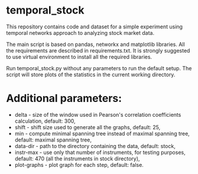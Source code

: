 # temporal_stock

This repository contains code and dataset for a simple experiment using temporal networks approach to analyzing stock market data.

The main script is based on pandas, networkx and matplotlib libraries. All the requirements are described in requirements.txt.
It is strongly suggested to use virtual environment to install all the required libraries.

Run temporal_stock.py without any parameters to run the default setup. The script will store plots of the statistics in the current working directory.

# Additional parameters:
* delta - size of the window used in Pearson's correlation coefficients calculation, default: 300,
* shift - shift size used to generate all the graphs, default: 25,
* min - compute minimal spanning tree instead of maximal spanning tree, default: maximal spanning tree,
* data-dir - path to the directory containing the data, default: stock,
* instr-max - use only that number of instruments, for testing purposes, default: 470 (all the instruments in stock directory),
* plot-graphs - plot graph for each step, default: false.

